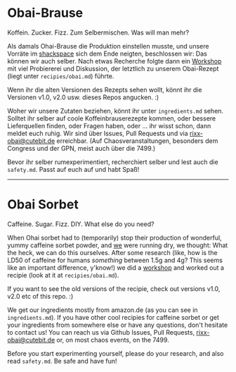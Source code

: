 # Obai-Brause

Koffein. Zucker. Fizz. Zum Selbermischen. Was will man mehr?

Als damals Ohai-Brause die Produktion einstellen musste, und unsere Vorräte im [shackspace](http://shackspace.de) sich dem Ende neigten, beschlossen wir: Das können wir auch selber. Nach etwas Recherche folgte dann ein [Workshop](http://www.shackspace.de/wiki/doku.php?id=project:obai_brause) mit viel Probiererei und Diskussion, der letztlich zu unserem Obai-Rezept (liegt unter `recipies/obai.md`) führte.

Wenn ihr die alten Versionen des Rezepts sehen wollt, könnt ihr die Versionen v1.0, v2.0 usw. dieses Repos angucken. :)

Woher wir unsere Zutaten beziehen, könnt ihr unter `ingredients.md` sehen. Solltet ihr selber auf coole Koffeinbrauserezepte kommen, oder bessere Lieferquellen finden, oder Fragen haben, oder … ihr wisst schon, dann meldet euch ruhig. Wir sind über Issues, Pull Requests und via rixx-obai@cutebit.de erreichbar. (Auf Chaosveranstaltungen, besonders dem Congress und der GPN, meist auch über die 7499.)

Bevor ihr selber rumexperimentiert, recherchiert selber und lest auch die `safety.md`. Passt auf euch auf und habt Spaß!

--------------------------------------

# Obai Sorbet

Caffeine. Sugar. Fizz. DIY. What else do you need?

When Ohai sorbet had to (temporarily) stop their production of wonderful, yummy caffeine sorbet powder, and [we](http://shackspace.de) were running dry, we thought: What the heck, we can do this ourselves. After some research (like, how is the LD50 of caffeine for humans _something_ between 1.5g and 4g? This seems like an important difference, y'know!) we did a [workshop](http://www.shackspace.de/wiki/doku.php?id=project:obai_brause) and worked out a recipie (look at it at `recipies/obai.md`).

If you want to see the old versions of the recipie, check out versions v1.0, v2.0 etc of this repo. :)

We get our ingredients mostly from amazon.de (as you can see in `ingredients.md`). If you have other cool recipies for caffeine sorbet or get your ingredients from somewhere else or have any questions, don't hesitate to contact us! You can reach us via Github Issues, Pull Requests, rixx-obai@cutebit.de or, on most chaos events, on the 7499.

Before you start experimenting yourself, please do your research, and also read `safety.md`. Be safe and have fun!
